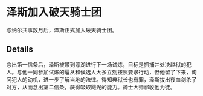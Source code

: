 # 泽斯加入破天骑士团
与纳尔共事数月后，泽斯正式加入破天骑士团。

## Details
念出第一信条后，泽斯被带到淳湖进行下一场试炼，目标是抓捕并处决越狱的犯人。与他一同参加试炼的扈从和候选人大多立刻按照要求行动，但他留了下来，询问犯人的动机，进一步了解当地的法律。得知典狱长也有罪，泽斯拔出夜血剑杀了对方，从而念出第二信条，获得吸取飓光的能力。骑士大师祁收他为徒。
